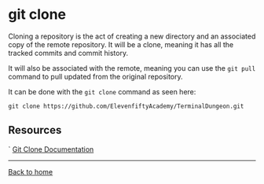 # git clone

Cloning a repository is the act of creating a new directory and an associated copy of the remote repository. It will be a clone, meaning it has all the tracked commits and commit history.

It will also be associated with the remote, meaning you can use the `git pull` command to pull updated from the original repository.

It can be done with the `git clone` command as seen here:
```
git clone https://github.com/ElevenfiftyAcademy/TerminalDungeon.git
```

## Resources

` [Git Clone Documentation](https://git-scm.com/docs/git-clone)

---

[Back to home](../README.md)